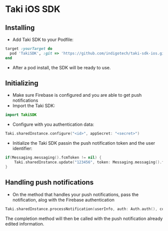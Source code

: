 # Taki iOS SDK

## Installing

- Add Taki SDK to your Podfile:

```ruby
target :yourTarget do
  pod 'TakiSDK', :git => 'https://github.com/indigotech/taki-sdk-ios.git', :tag => '<version>'
end
```

- After a pod install, the SDK will be ready to use.

## Initializing

- Make sure Firebase is configured and you are able to get push notifications
- Import the Taki SDK:

```swift
import TakiSDK
```

- Configure with you authentication data:

```swift
Taki.sharedInstance.configure("<id>", appSecret: "<secret>")
```

- Initialize the Taki SDK passin the push notification token and the user identifier:

```swift
if(Messaging.messaging().fcmToken != nil) {
    Taki.sharedInstance.update("123456", token: Messaging.messaging().fcmToken!)
}
```

## Handling push notifications

- On the method that handles your push notifications, pass the notification, alog with the Firebase authentication

```swift
Taki.sharedInstance.processNotification(userInfo, auth: Auth.auth(), completion: sendPush)
```

The completion method will then be called with the push notification already edited information.
